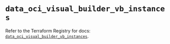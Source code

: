 # `data_oci_visual_builder_vb_instances`

Refer to the Terraform Registry for docs: [`data_oci_visual_builder_vb_instances`](https://registry.terraform.io/providers/oracle/oci/7.19.0/docs/data-sources/visual_builder_vb_instances).
